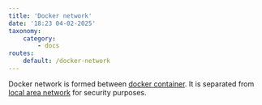```yaml
---
title: 'Docker network'
date: '18:23 04-02-2025'
taxonomy:
    category:
        - docs
routes:
    default: /docker-network
---
```


Docker network is formed between [docker container](/docker). It is separated from[ local area network](/lan) for security purposes.